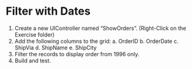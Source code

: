 ﻿# Filter with Dates
1.	Create a new UIController named “ShowOrders”. (Right-Click on the Exercise folder)
2.	Add the following columns to the grid: 
    a.	OrderID
    b.	OrderDate
    c.	ShipVia
    d.	ShipName
    e.	ShipCity
3.	Filter the records to display order from 1996 only.
4.	Build and test.
